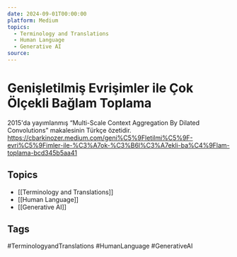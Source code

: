 ```yaml
---
date: 2024-09-01T00:00:00
platform: Medium
topics:
  - Terminology and Translations
  - Human Language
  - Generative AI
source: 
---
```

# Genişletilmiş Evrişimler ile Çok Ölçekli Bağlam Toplama

2015'da yayımlanmış “Multi-Scale Context Aggregation By Dilated Convolutions” makalesinin Türkçe özetidir. https://cbarkinozer.medium.com/geni%C5%9Fletilmi%C5%9F-evri%C5%9Fimler-ile-%C3%A7ok-%C3%B6l%C3%A7ekli-ba%C4%9Flam-toplama-bcd345b5aa41

## Topics
- [[Terminology and Translations]]
- [[Human Language]]
- [[Generative AI]]

## Tags
#TerminologyandTranslations #HumanLanguage #GenerativeAI